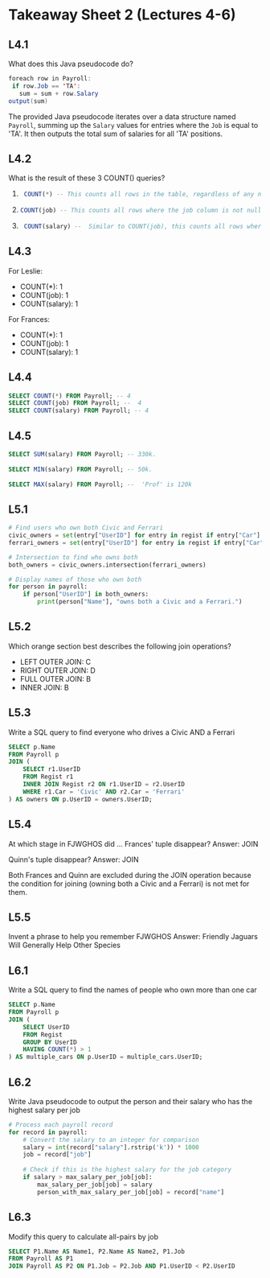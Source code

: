 # Takeaway Sheet 2 (Lectures 4-6)

## L4.1
What does this Java pseudocode do?
 ```java
 foreach row in Payroll:
  if row.Job == 'TA':
    sum = sum + row.Salary
output(sum)
 ```
The provided Java pseudocode iterates over a data structure named `Payroll`, summing up the `Salary` values for entries where the `Job` is equal to 'TA'. It then outputs the total sum of salaries for all 'TA' positions.

## L4.2 
What is the result of these 3 COUNT() queries?


1. ```sql 
	COUNT(*) -- This counts all rows in the table, regardless of any null values in any columns. It gives the total number of rows in the table.
	```
2.  ```sql 
	COUNT(job) -- This counts all rows where the job column is not null. If every row in the table has a non-null value for job, it will be the same as COUNT(*). However, if any row has a null value for job, those rows won't be counted.
	```
3. ```sql 
	COUNT(salary) --  Similar to COUNT(job), this counts all rows where the salary column is not null. Rows with a null value in the salary column are not counted.
	``` 
## L4.3
For Leslie:
- COUNT(*): 1
- COUNT(job): 1
- COUNT(salary): 1

For Frances:
- COUNT(*): 1
- COUNT(job): 1
- COUNT(salary): 1

## L4.4
```sql
SELECT COUNT(*) FROM Payroll; -- 4
SELECT COUNT(job) FROM Payroll; --  4
SELECT COUNT(salary) FROM Payroll; -- 4
```


## L4.5

```sql 
SELECT SUM(salary) FROM Payroll; -- 330k.
 
SELECT MIN(salary) FROM Payroll; -- 50k.
 
SELECT MAX(salary) FROM Payroll; --  'Prof' is 120k
```

## L5.1

```python
# Find users who own both Civic and Ferrari
civic_owners = set(entry["UserID"] for entry in regist if entry["Car"] == "Civic")
ferrari_owners = set(entry["UserID"] for entry in regist if entry["Car"] == "Ferrari")

# Intersection to find who owns both
both_owners = civic_owners.intersection(ferrari_owners)

# Display names of those who own both
for person in payroll:
    if person["UserID"] in both_owners:
        print(person["Name"], "owns both a Civic and a Ferrari.")
```

## L5.2 
Which orange section best describes the following join operations?
- LEFT OUTER JOIN: C
- RIGHT OUTER JOIN: D
- FULL OUTER JOIN: B 
- INNER JOIN: B

## L5.3
Write a SQL query to find everyone who drives a Civic AND a Ferrari
```sql
SELECT p.Name
FROM Payroll p
JOIN (
    SELECT r1.UserID
    FROM Regist r1
    INNER JOIN Regist r2 ON r1.UserID = r2.UserID
    WHERE r1.Car = 'Civic' AND r2.Car = 'Ferrari'
) AS owners ON p.UserID = owners.UserID;
```
## L5.4
At which stage in FJWGHOS did ...
Frances' tuple disappear?
Answer: JOIN

Quinn's tuple disappear?
Answer: JOIN

Both Frances and Quinn are excluded during the JOIN operation because the condition for joining (owning both a Civic and a Ferrari) is not met for them.

## L5.5
Invent a phrase to help you remember FJWGHOS
Answer: Friendly Jaguars Will Generally Help Other Species

## L6.1 
Write a SQL query to find the names of people who own more than one car
```sql
SELECT p.Name
FROM Payroll p
JOIN (
    SELECT UserID
    FROM Regist
    GROUP BY UserID
    HAVING COUNT(*) > 1
) AS multiple_cars ON p.UserID = multiple_cars.UserID;

```
## L6.2 
Write Java pseudocode to output the person and their salary who has the highest salary per job
```python
# Process each payroll record
for record in payroll:
    # Convert the salary to an integer for comparison
    salary = int(record["salary"].rstrip('k')) * 1000
    job = record["job"]
    
    # Check if this is the highest salary for the job category
    if salary > max_salary_per_job[job]:
        max_salary_per_job[job] = salary
        person_with_max_salary_per_job[job] = record["name"]
```
## L6.3 
Modify this query to calculate all-pairs by job
```sql
SELECT P1.Name AS Name1, P2.Name AS Name2, P1.Job
FROM Payroll AS P1
JOIN Payroll AS P2 ON P1.Job = P2.Job AND P1.UserID < P2.UserID
```
